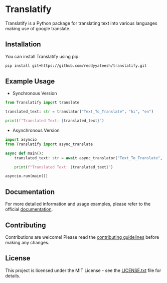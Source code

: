 # Translatify

Translatify is a Python package for translating text into various languages making use of google translate.

## Installation

You can install Translatify using pip:

```bash
pip install git+https://github.com/reddyyateesh/translatify.git
```

## Example Usage
- Synchronous Version
```python
from Translatify import translate

translated_text: str = translator("Text_To_Translate", "hi", "en")

print(f"Translated Text: {translated_text}")
```

- Asynchronous Version
```python
import asyncio
from Translatify import async_translate

async def main():
    translated_text: str = await async_translator("Text_To_Translate", "hi", "en")

    print(f"Translated Text: {translated_text}")

asyncio.run(main())
```

## Documentation
For more detailed information and usage examples, please refer to the official [documentation](https://github.com/reddyyateesh/Translatify/blob/main/README.md).

## Contributing
Contributions are welcome! Please read the [contributing guidelines](#) before making any changes.

## License
This project is licensed under the MIT License - see the [LICENSE.txt](https://github.com/reddyyateesh/Translatify/blob/main/LICENSE.txt) file for details.
